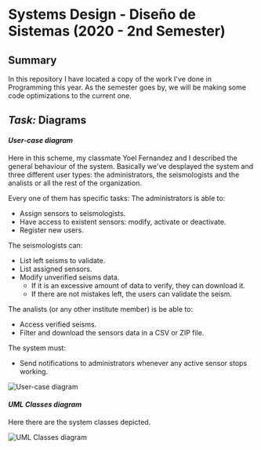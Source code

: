 # Systems Design - Diseño de Sistemas (2020 - 2nd Semester)

## Summary

In this repository I have located a copy of the work I've done in Programming this year.
As the semester goes by, we will be making some code optimizations to the current one.


## ***Task:*** **Diagrams**

#### *User-case diagram*
Here in this scheme, my classmate Yoel Fernandez and I described the general behaviour of the system. 
Basically we've desplayed the system and three different user types: the administrators, the seismologists and the analists or all the rest of the organization.

Every one of them has specific tasks:
The administrators is able to:
- Assign sensors to seismologists.
- Have access to existent sensors: modify, activate or deactivate.
- Register new users.

The seismologists can:
- List left seisms to validate.
- List assigned sensors.
- Modify unverified seisms data. 
  - If it is an excessive amount of data to verify, they can download it. 
  - If there are not mistakes left, the users can validate the seism.

The analists (or any other institute member) is be able to:
- Access verified seisms.
- Filter and download the sensors data in a CSV or ZIP file.
  
The system must:
- Send notifications to administrators whenever any active sensor stops working.

![User-case diagram](https://i.ibb.co/VLqc45n/usecase-diag.png)

#### *UML Classes diagram*
Here there are the system classes depicted.

![UML Classes diagram](https://i.ibb.co/PrvMvqY/uml.png)
